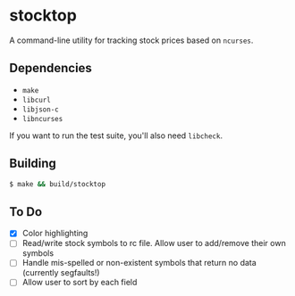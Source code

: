 # stocktop

A command-line utility for tracking stock prices based on `ncurses`.

## Dependencies

- `make`
- `libcurl`
- `libjson-c`
- `libncurses`

If you want to run the test suite, you'll also need `libcheck`.

## Building 

```bash
$ make && build/stocktop
```

## To Do

- [x] Color highlighting
- [ ] Read/write stock symbols to rc file. Allow user to add/remove their own
  symbols
- [ ] Handle mis-spelled or non-existent symbols that return no data (currently segfaults!)
- [ ] Allow user to sort by each field
